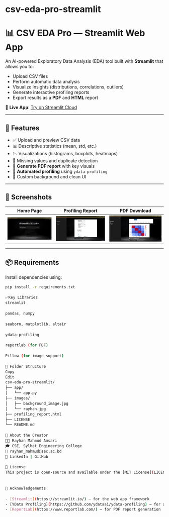 # csv-eda-pro-streamlit
# 📊 CSV EDA Pro — Streamlit Web App

An AI-powered Exploratory Data Analysis (EDA) tool built with **Streamlit** that allows you to:

- Upload CSV files
- Perform automatic data analysis
- Visualize insights (distributions, correlations, outliers)
- Generate interactive profiling reports
- Export results as a **PDF** and **HTML** report

🚀 **Live App**: [Try on Streamlit Cloud](https://csv-eda-pro-app.streamlit.app/)

---

## 🧰 Features

- ✅ Upload and preview CSV data
- 📊 Descriptive statistics (mean, std, etc.)
- 📉 Visualizations (histograms, boxplots, heatmaps)
- 🧼 Missing values and duplicate detection
- 📄 **Generate PDF report** with key visuals
- 📑 **Automated profiling** using `ydata-profiling`
- 🌄 Custom background and clean UI

---

## 📸 Screenshots

| Home Page | Profiling Report | PDF Download |
|-----------|------------------|---------------|
| ![Home](images/screenshots/home.png) | ![Profile](images/screenshots/profiling.png) | ![PDF](images/screenshots/pdf.png) |

---

## 📦 Requirements

Install dependencies using:

```bash
pip install -r requirements.txt

✅Key Libraries
streamlit

pandas, numpy

seaborn, matplotlib, altair

ydata-profiling

reportlab (for PDF)

Pillow (for image support)

📂 Folder Structure
Copy
Edit
csv-eda-pro-streamlit/
├── app/
│   └── app.py
├── images/
│   ├── background_image.jpg
│   └── rayhan.jpg
├── profiling_report.html
├── LICENSE
└── README.md

🧠 About the Creator
👨‍💻 Rayhan Mahmud Ansari
🎓 CSE, Sylhet Engineering College
📧 rayhan_mahmud@sec.ac.bd
🔗 LinkedIn | GitHub

📃 License
This project is open-source and available under the [MIT License](LICENSE).


🙌 Acknowledgements

- [Streamlit](https://streamlit.io/) — for the web app framework
- [YData Profiling](https://github.com/ydataai/ydata-profiling) — for automated EDA reports
- [ReportLab](https://www.reportlab.com/) — for PDF report generation
